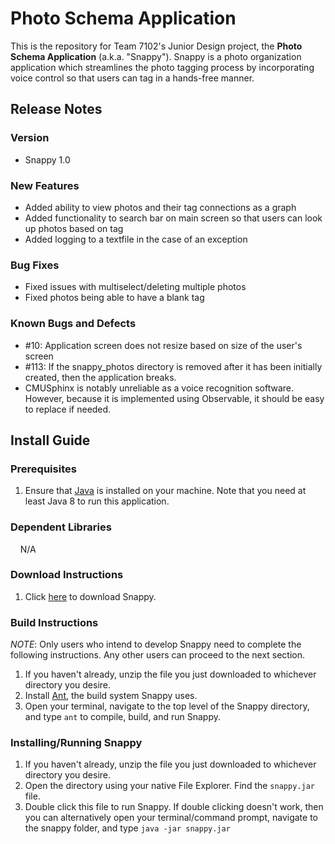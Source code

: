 # Photo Schema Application

This is the repository for Team 7102's Junior Design project, the **Photo Schema Application** (a.k.a. "Snappy"). Snappy is a photo organization application which streamlines the photo tagging process by incorporating voice control so that users can tag in a hands-free manner.

## Release Notes
### Version
* Snappy 1.0
### New Features
* Added ability to view photos and their tag connections as a graph
* Added functionality to search bar on main screen so that users can look up photos based on tag
* Added logging to a textfile in the case of an exception
### Bug Fixes
* Fixed issues with multiselect/deleting multiple photos
* Fixed photos being able to have a blank tag
### Known Bugs and Defects
* #10: Application screen does not resize based on size of the user's screen
* #113: If the snappy_photos directory is removed after it has been initially created, then the application breaks.
* CMUSphinx is notably unreliable as a voice recognition software. However, because it is implemented using Observable, it should be easy to replace if needed.

## Install Guide
### Prerequisites
1. Ensure that [Java](http://www.oracle.com/technetwork/java/javase/downloads/index.html) is installed on your machine. Note that you need at least Java 8 to run this application.
### Dependent Libraries
&nbsp;&nbsp;&nbsp;&nbsp;N/A
### Download Instructions
1. Click [here](https://github.com/kylepelton/snappy/archive/master.zip) to download Snappy.
### Build Instructions
*NOTE*: Only users who intend to develop Snappy need to complete the following instructions. Any other users can proceed to the next section.
1. If you haven't already, unzip the file you just downloaded to whichever directory you desire.
2. Install [Ant](http://ant.apache.org/), the build system Snappy uses.
3. Open your terminal, navigate to the top level of the Snappy directory, and type `ant` to compile, build, and run Snappy.
### Installing/Running Snappy
1. If you haven't already, unzip the file you just downloaded to whichever directory you desire.
2. Open the directory using your native File Explorer. Find the `snappy.jar` file.
3. Double click this file to run Snappy. If double clicking doesn't work, then you can alternatively open your terminal/command prompt, navigate to the snappy folder, and type `java -jar snappy.jar`
